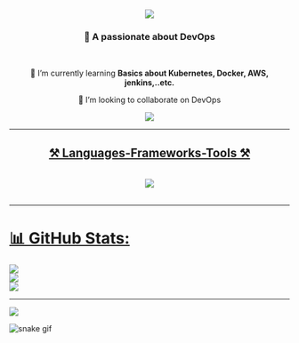 
<h1 align="center">
    <img src="https://readme-typing-svg.herokuapp.com/?font=Righteous&size=35&center=true&vCenter=true&width=500&height=70&duration=4000&lines=Hi+There!+👋;+I'm+Lavanya+N!;" /> 
</h1>

<h3 align="center">👀 A passionate about DevOps </h3>

<br/>

<div align="center">
  
 🌱 I’m currently learning **Basics about Kubernetes, Docker, AWS, jenkins,..etc.**

 💞️ I’m looking to collaborate on DevOps

 </div>
 
<div align="center"> 
  <a href="mailto:lavanya.n431@gmail.com">
    <img src="https://img.shields.io/badge/Gmail-333333?style=for-the-badge&logo=gmail&logoColor=red" />
 
</div>

 <hr/>
 
<h2 align="center">⚒️ Languages-Frameworks-Tools ⚒️</h2>
<br/>
<div align="center">
    <img src="https://skillicons.dev/icons?i=aws,kubernetes,ansible,html,css,vscode,java,bash,docker,jenkins,github,git,prometheus,replit,ubuntu,kali,windows,mint,linux," />

</div>

<br/>
<hr/>

# 📊 GitHub Stats:
![](https://github-readme-stats.vercel.app/api?username=LavanyaN&theme=dark&hide_border=false&include_all_commits=false&count_private=false)<br/>
![](https://github-readme-streak-stats.herokuapp.com/?user=LavanyaNGithb&theme=dark&hide_border=false)<br/>
![](https://github-readme-stats.vercel.app/api/top-langs/?username=LavanyaNGithb&theme=dark&hide_border=false&include_all_commits=false&count_private=false&layout=compact)

---
[![](https://visitcount.itsvg.in/api?id=LavanyaNGithb&icon=0&color=0)](https://visitcount.itsvg.in)

![snake gif](https://github.com/LavanyaNGithb/LavanyaNGithb/blob/output/github-contribution-grid-snake-dark.svg)
<!-- Proudly created with GPRM ( https://gprm.itsvg.in ) -->





